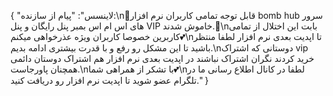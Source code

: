 {
  "لاینسس": "پیام از سازنده:\n🔴قابل توجه تمامی کاربران نرم افزار bomb hub سرور های اس ام اس بمبر پنل رایگان و پنل VIP خاموش شدند.🔴\nبابت این اختلال از تمامی کاربرین خصوصا کاربران ویژه عذرخواهی میکنم💕\nتا اپدیت بعدی نرم افزار لطفا منتظر باشید تا این مشکل رو رفع و با قدرت بیشتری ادامه بدیم.\nدوستانی که اشتراک vip خرید کردند نگران اشتراک نباشند در اپدیت بعدی نرم افزار هم اشتراک دوستان دائمی همچنان پاورجاست.\nبا تشکر از همراهی شما💕\nلطفا در کانال اطلاع رسانی ما در تلگرام عضو شوید تا اپدیت نرم افزار رو دریافت کنید."
}
